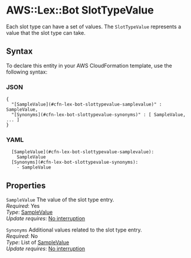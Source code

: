 # AWS::Lex::Bot SlotTypeValue<a name="aws-properties-lex-bot-slottypevalue"></a>

Each slot type can have a set of values\. The `SlotTypeValue` represents a value that the slot type can take\.

## Syntax<a name="aws-properties-lex-bot-slottypevalue-syntax"></a>

To declare this entity in your AWS CloudFormation template, use the following syntax:

### JSON<a name="aws-properties-lex-bot-slottypevalue-syntax.json"></a>

```
{
  "[SampleValue](#cfn-lex-bot-slottypevalue-samplevalue)" : SampleValue,
  "[Synonyms](#cfn-lex-bot-slottypevalue-synonyms)" : [ SampleValue, ... ]
}
```

### YAML<a name="aws-properties-lex-bot-slottypevalue-syntax.yaml"></a>

```
  [SampleValue](#cfn-lex-bot-slottypevalue-samplevalue): 
    SampleValue
  [Synonyms](#cfn-lex-bot-slottypevalue-synonyms): 
    - SampleValue
```

## Properties<a name="aws-properties-lex-bot-slottypevalue-properties"></a>

`SampleValue`  <a name="cfn-lex-bot-slottypevalue-samplevalue"></a>
The value of the slot type entry\.  
*Required*: Yes  
*Type*: [SampleValue](aws-properties-lex-bot-samplevalue.md)  
*Update requires*: [No interruption](https://docs.aws.amazon.com/AWSCloudFormation/latest/UserGuide/using-cfn-updating-stacks-update-behaviors.html#update-no-interrupt)

`Synonyms`  <a name="cfn-lex-bot-slottypevalue-synonyms"></a>
Additional values related to the slot type entry\.  
*Required*: No  
*Type*: List of [SampleValue](aws-properties-lex-bot-samplevalue.md)  
*Update requires*: [No interruption](https://docs.aws.amazon.com/AWSCloudFormation/latest/UserGuide/using-cfn-updating-stacks-update-behaviors.html#update-no-interrupt)